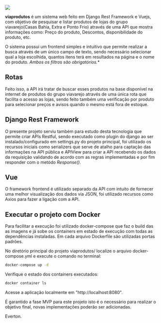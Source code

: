 <img src="https://github.com/evertonbsi/django-enket/blob/main/polls/Screenshot%202022-08-22%20at%2007-09-28%20frontend.png?raw=true"/>

**viaprodutos** é um sistema web feito em Django Rest Framework e Vuejs, com objetivo de pesquisar e listar produtos de lojas do grupo viavarejo(Casas Bahia, Extra e Ponto Frio) através de uma API que mostra informações como: Preço do produto, Descontos, disponibilidade do produto, etc.

O sistema possui um frontend simples e intuitivo que permite realizar a busca através de um único campo de texto, sendo necessário selecionar qual a loja escolhida, quantos itens terá em resultados na página e o nome do produto. *Ambos os filtros são obrigatórios.**

## Rotas
Feito isso, a API irá tratar de buscar esses produtos na base disponível na internet de produtos do grupo viavarejo através de uma única rota que facilita o acesso as lojas, sendo feito também uma verificação por produto para selecionar preços e avisos quando o mesmo está fora de estoque.

## Django Rest Framework
O presente projeto serviu também para estudo desta tecnologia que permite criar APIs Restful, sendo executado como plugin do django ao ser instalado/configurado em settings.py do projeto principal, foi utilizado os recursos iniciais como serializers que serve de atalho para captação das informações na API pública e APIView para criar a API recebendo os dados da requisição validando de acordo com as regras implementadas e por fim responder com o metódo *Response()*.

## Vue
O framework frontend é utilizado separado da API com intuito de fornecer uma melhor visualização dos dados via JSON, foi utilizado recursos como Axios para fazer a ligação com a API.

## Executar o projeto com Docker
Para facilitar a execução foi utilizado docker-compose que faz o build das as imagens e já sobe os containers em estado de execução com todas as dependências instaladas. Em cada arquivo Dockerfile são utilizadas portas padrões.

No diretório principal do projeto viaprodutos/ localize o arquivo docker-compose.yml e execute o comando no terminal:

```bash
docker-compose up -d
```
Verifique o estado dos containers executados:

```bash
docker container ls
```

Acesse a aplicação localmente em "http://localhost:8080".

É garantido a fase MVP para este projeto isto é o necessário para realizar o objetivo final, novas implementações poderão ser adicionadas.

Everton.




